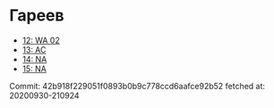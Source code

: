 # Гареев
- [12: WA 02](12.md)
- [13: AC](13.md)
- [14: NA](14.md)
- [15: NA](15.md)

Commit: 42b918f229051f0893b0b9c778ccd6aafce92b52
 fetched at: 20200930-210924

